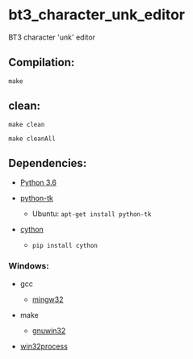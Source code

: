 # bt3_character_unk_editor
BT3 character 'unk' editor

## Compilation:

`make`

## clean: 

`make clean`

`make cleanAll`

## Dependencies:

* [Python 3.6](https://www.python.org/downloads/)

	
* [python-tk](https://wiki.python.org/moin/TkInter)
    * Ubuntu: `apt-get install python-tk`

* [cython](http://cython.org/#download)
	* `pip install cython`
	
### Windows:

* gcc
     * [mingw32](http://www.mingw.org/)

* make
     * [gnuwin32](http://gnuwin32.sourceforge.net/packages/make.htm)
     
* [win32process](https://sourceforge.net/projects/pywin32/files/pywin32/)
